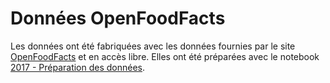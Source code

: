 # Données OpenFoodFacts

Les données ont été fabriquées avec les données
fournies par le site [OpenFoodFacts](https://fr.openfoodfacts.org/)
et en accès libre.
Elles ont été préparées avec le notebook 
[2017 - Préparation des données](http://www.xavierdupre.fr/app/ensae_teaching_cs/helpsphinx3/notebooks/prepare_data_2017.html?highlight=openfoodfact).
